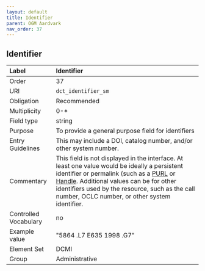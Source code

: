 ```yaml
---
layout: default
title: Identifier
parent: OGM Aardvark
nav_order: 37
---
```


## Identifier

| Label                 | Identifier                                                                                                                                                                                                                                                                                                                                                                                               |
|:----------------------|:---------------------------------------------------------------------------------------------------------------------------------------------------------------------------------------------------------------------------------------------------------------------------------------------------------------------------------------------------------------------------------------------------------|
| Order           | 37                                                                                                                                                                                                                                                                                                                                                                                                       |
| URI                   | `dct_identifier_sm`                                                                                                                                                                                                                                                                                                                                                                                      |
| Obligation            | Recommended                                                                                                                                                                                                                                                                                                                                                                                              |
| Multiplicity          | 0-*                                                                                                                                                                                                                                                                                                                                                                                                      |
| Field type            | string                                                                                                                                                                                                                                                                                                                                                                                                   |
| Purpose               | To provide a general purpose field for identifiers                                                                                                                                                                                                                                                                                                                                                       |
| Entry Guidelines      | This may include a DOI, catalog number, and/or other system number.                                                                                                                                                                                                                                                                                                                                      |
| Commentary            | This field is not displayed in the interface. At least one value would be ideally a persistent identifier or permalink (such as a [PURL](https://en.wikipedia.org/wiki/Persistent_uniform_resource_locator) or [Handle](https://en.wikipedia.org/wiki/Handle_System). Additional values can be for other identifiers used by the resource, such as the call number, OCLC number, or other system identifier. |
| Controlled Vocabulary | no                                                                                                                                                                                                                                                                                                                                                                                                       |
| Example value         | "5864 .L7 E635 1998 .G7"                                                                                                                                                                                                                                                                                                                                                                                 |
| Element Set           | DCMI                                                                                                                                                                                                                                                                                                                                                                                                     |
| Group                 | Administrative                                                                                                                                                                                                                                                                                                                                                                                           |
